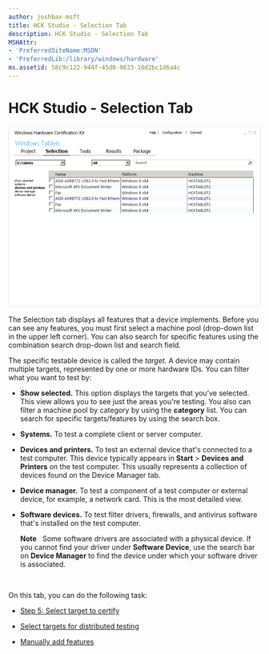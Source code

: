 ```yaml
---
author: joshbax-msft
title: HCK Studio - Selection Tab
description: HCK Studio - Selection Tab
MSHAttr:
- 'PreferredSiteName:MSDN'
- 'PreferredLib:/library/windows/hardware'
ms.assetid: 58c9c122-944f-45d0-9833-10d2bc1d6a4c
---
```


# HCK Studio - Selection Tab


![hck 2.1 studio selection tab](images/hck-winb-studio-selection-tab.png)

The Selection tab displays all features that a device implements. Before you can see any features, you must first select a machine pool (drop-down list in the upper left corner). You can also search for specific features using the combination search drop-down list and search field.

The specific testable device is called the *target*. A device may contain multiple targets, represented by one or more hardware IDs. You can filter what you want to test by:

-   **Show selected.** This option displays the targets that you’ve selected. This view allows you to see just the areas you're testing. You also can filter a machine pool by category by using the **category** list. You can search for specific targets/features by using the search box.

-   **Systems.** To test a complete client or server computer.

-   **Devices and printers.** To test an external device that's connected to a test computer. This device typically appears in **Start** &gt; **Devices and Printers** on the test computer. This usually represents a collection of devices found on the Device Manager tab.

-   **Device manager.** To test a component of a test computer or external device, for example, a network card. This is the most detailed view.

-   **Software devices.** To test filter drivers, firewalls, and antivirus software that's installed on the test computer.

    **Note**  
    Some software drivers are associated with a physical device. If you cannot find your driver under **Software Device**, use the search bar on **Device Manager** to find the device under which your software driver is associated.

     

On this tab, you can do the following task:

-   [Step 5: Select target to certify](step-5-select-target-to-certify.md)

-   [Select targets for distributed testing](select-targets-for-distributed-testing.md)

-   [Manually add features](manually-add-features.md)

 

 






